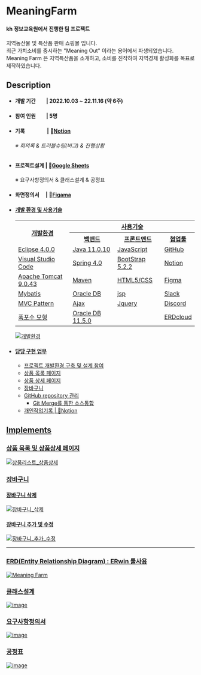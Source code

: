 # MeaningFarm

#### kh 정보교육원에서 진행한 팀 프로젝트
<p>
지역농산물 및 특산품 판매 쇼핑몰 입니다.<br />
최근 가치소비를 중시하는 "Meaning Out" 이라는 용어에서 파생되었습니다.<br />
Meaning Farm 은 지역특산품을 소개하고, 소비를 진작하여 지역경제 활성화를 목표로 제작하였습니다.
</p>

## Description
- #### 개발 기간　　| 2022.10.03 ~ 22.11.16 (약 6주)
- #### 참여 인원　　| 5명
- #### 기록　　　　 | 📒<a href="https://messenger-kh.notion.site/86c8876e465c4caa8703e6c844bf3a48">Notion </a><br />
  ###### ※ 회의록 & 트러블슈팅(버그) & 진행상황</span>
- #### 프로젝트설계 | 📗<a href="https://docs.google.com/spreadsheets/d/16wqsdkrnTY0lv9_ZsNfPKA1qyX4L-sSRlwvjXk741II/edit?usp=sharing">Google Sheets </a><br />
  ※ 요구사항정의서 & 클래스설계 & 공정표
- #### 화면정의서　 | 🎨<a href="https://www.figma.com/file/Samba0znr2Yde8c1d7UDPf/kh%ED%8C%8C%EC%9D%B4%EB%84%90%ED%94%84%EB%A1%9C%EC%A0%9D%ED%8A%B8?t=qAPUDJqspk7fZXH3-1">Figama
- #### 개발 환경 및 사용기술
    <table>
      <tr align=center>
        <th rowspan="2">개발환경</th>
        <th colspan="3">사용기술</th>
      </tr>
      <tr align=center>
        <th>백앤드</th>
        <th>프론트앤드</th>
        <th>협업툴</th>
      </tr>
      <tr>
        <td>Eclipse 4.0.0</td>
        <td>Java 11.0.10</td>
        <td>JavaScript</td>
        <td>GitHub</td>
      </tr>
      <tr>
        <td>Visual Studio Code</td>
        <td>Spring 4.0</td>
        <td>BootStrap 5.2.2</td>
        <td>Notion</td>
      </tr>
      <tr>
        <td>Apache Tomcat 9.0.43</td>
        <td>Maven</td>
        <td>HTML5/CSS</td>
        <td>Figma</td>
      </tr>
      <tr>
        <td>Mybatis</td>
        <td>Oracle DB</td>
        <td>jsp</td>
        <td>Slack</td>  
      </tr>
      <tr>
        <td>MVC Pattern</td>
        <td>Ajax</td>
        <td>Jquery</td>
        <td>Discord</td>
      </tr>
      <tr>
        <td>폭포수 모형</td>
        <td>Oracle DB 11.5.0</td>
        <td></td>
        <td>ERDcloud</td>
      </tr>
    </table>
    
    ![개발환경](https://user-images.githubusercontent.com/98031858/205435270-23a6037c-7070-4dbc-ab68-5542cff76fa1.jpg)

  
- #### 담당 구현 업무
  - 프로젝트 개발환경 구축 및 설계 참여
  - 상품 목록 페이지
  - 상품 상세 페이지
  - 장바구니 
  - GitHub repository 관리
    - Git Merge를 통한 소스통합
  - 개인작업기록 | 📖<a href="https://messenger-kh.notion.site/f23dc7461012499da5dde48d981eae96?v=6de459d1fc824491b56020089648b6ca">Notion

## Implements
### 상품 목록 및 상품상세 페이지
  ![상품리스트_상품상세](https://user-images.githubusercontent.com/98031858/205434587-1ac277c7-3a3d-4ef4-bf3e-6f05292b1f1e.gif)
  
### 장바구니
#### 장바구니 삭제
  ![장바구니_삭제](https://user-images.githubusercontent.com/98031858/205434731-c43f5fd7-b53a-477a-9ef0-5a0636f26fe9.gif)
    
#### 장바구니 추가 및 수정
  ![장바구니_추가_수정](https://user-images.githubusercontent.com/98031858/205434734-8c801211-5d36-429c-a9df-fe9652ce3f67.gif)
    
---
    
### ERD(Entity Relationship Diagram) : ERwin 툴사용 
  ![Meaning Farm](https://user-images.githubusercontent.com/98031858/202108666-c7389c85-ce1d-427c-8e0e-ab38d89e7bcb.jpg)

### 클래스설계
  ![image](https://user-images.githubusercontent.com/98031858/205436518-d9077613-d152-4813-ba0a-f1f886c4606b.png)

### 요구사항정의서  
  ![image](https://user-images.githubusercontent.com/98031858/205438707-7181a591-f142-4567-8c0d-3d531c02dc2e.png)

### 공정표
  ![image](https://user-images.githubusercontent.com/98031858/205438044-575c883b-2cef-43c0-9cae-5a1797a315bb.png)


